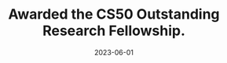 ---
title: "Awarded the CS50 <strong style=\"font-weight: 700;\">Outstanding Research Fellowship</strong>."
date: 2023-06-01
---